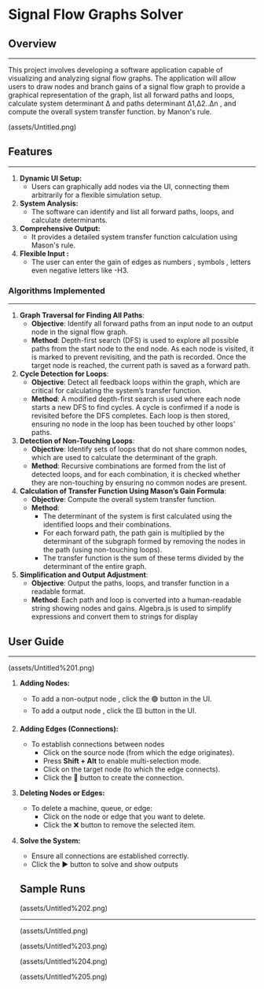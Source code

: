 # Signal Flow Graphs Solver

## **Overview**

---

This project involves developing a software application capable of visualizing and analyzing signal flow graphs. The application will allow users to draw nodes and branch gains of a signal flow graph to provide a graphical representation of the graph, list all forward paths and loops, calculate system determinant Δ and paths determinant Δ1,Δ2..Δn , and compute the overall system transfer function. by Manon's rule.

(assets/Untitled.png)

## **Features**

---

1. **Dynamic UI Setup:**
    - Users can graphically add nodes via the UI, connecting them arbitrarily for a flexible simulation setup.
2. **System Analysis:**
    - The software can identify and list all forward paths, loops, and calculate determinants.
3. **Comprehensive Output:**
    - It provides a detailed system transfer function calculation using Mason's rule.
4. **Flexible Input :**
    - The user can enter the gain of edges as numbers , symbols , letters even negative letters like -H3.

### **Algorithms Implemented**

---

1. **Graph Traversal for Finding All Paths**:
    - **Objective**: Identify all forward paths from an input node to an output node in the signal flow graph.
    - **Method**: Depth-first search (DFS) is used to explore all possible paths from the start node to the end node. As each node is visited, it is marked to prevent revisiting, and the path is recorded. Once the target node is reached, the current path is saved as a forward path.
2. **Cycle Detection for Loops**:
    - **Objective**: Detect all feedback loops within the graph, which are critical for calculating the system’s transfer function.
    - **Method**: A modified depth-first search is used where each node starts a new DFS to find cycles. A cycle is confirmed if a node is revisited before the DFS completes. Each loop is then stored, ensuring no node in the loop has been touched by other loops' paths.
3. **Detection of Non-Touching Loops**:
    - **Objective**: Identify sets of loops that do not share common nodes, which are used to calculate the determinant of the graph.
    - **Method**: Recursive combinations are formed from the list of detected loops, and for each combination, it is checked whether they are non-touching by ensuring no common nodes are present.
4. **Calculation of Transfer Function Using Mason’s Gain Formula**:
    - **Objective**: Compute the overall system transfer function.
    - **Method**:
        - The determinant of the system is first calculated using the identified loops and their combinations.
        - For each forward path, the path gain is multiplied by the determinant of the subgraph formed by removing the nodes in the path (using non-touching loops).
        - The transfer function is the sum of these terms divided by the determinant of the entire graph.
5. **Simplification and Output Adjustment**:
    - **Objective**: Output the paths, loops, and transfer function in a readable format.
    - **Method**: Each path and loop is converted into a human-readable string showing nodes and gains. Algebra.js is used to simplify expressions and convert them to strings for display

## User Guide

---

(assets/Untitled%201.png)

1. **Adding Nodes:**
    - To add a non-output node , click the 🟢 button in the UI.
    - To add a output node , click the 🟨 button in the UI.
2. **Adding Edges (Connections):**
    - To establish connections between nodes
        - Click on the source node (from which the edge originates).
        - Press **Shift + Alt** to enable multi-selection mode.
        - Click on the target node (to which the edge connects).
        - Click the 🔗 button to create the connection.
3. **Deleting Nodes or Edges:**
    - To delete a machine, queue, or edge:
        - Click on the node or edge that you want to delete.
        - Click the ❌ button to remove the selected item.
4. **Solve the System:**
    - Ensure all connections are established correctly.
    - Click the ▶️ button to solve and show outputs
    
    ## Sample Runs
    
    (assets/Untitled%202.png)
    
    ---
    
    (assets/Untitled.png)
    
    (assets/Untitled%203.png)
    
    (assets/Untitled%204.png)
    
    (assets/Untitled%205.png)